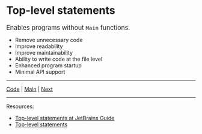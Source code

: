 # Top-level statements

<span style="font-size:1.2em;">Enables programs without `Main` functions.</style>

* Remove unnecessary code
* Improve readability
* Improve maintainability 
* Ability to write code at the file level
* Enhanced program startup
* Minimal API support

***

[Code](../Program.cs) | [Main](main.md) | [Next](file-scoped.md) 
***

Resources:
* [Top-level statements at JetBrains Guide](https://www.jetbrains.com/guide/dotnet/tips/top-level-statements/)
* [Top-level statements](https://learn.microsoft.com/dotnet/csharp/fundamentals/program-structure/top-level-statements)

